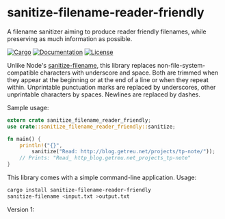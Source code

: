 # sanitize-filename-reader-friendly

A filename sanitizer aiming to produce reader friendly filenames,
while preserving as much information as possible.

[![Cargo](https://img.shields.io/crates/v/sanitize-filename-reader-friendly.svg)](
https://crates.io/crates/sanitize-filename-reader-friendly)
[![Documentation](https://docs.rs/sanitize-filename-reader-friendly/badge.svg)](
https://docs.rs/sanitize-filename-reader-friendly)
[![License](https://img.shields.io/badge/license-MIT%2FApache--2.0-blue.svg)](
https://gitlab.com/getreu/sanitize-filename-reader-friendly)

Unlike Node's [sanitize-filename], this library replaces
non-file-system-compatible characters with underscore and space. Both are
trimmed when they appear at the beginning or at the end of a line or when they
repeat within. Unprintable punctuation marks are replaced by underscores, other
unprintable characters by spaces.  Newlines are replaced by dashes.

[sanitize-filename]: https://www.npmjs.com/package/sanitize-filename

Sample usage:

```rust
extern crate sanitize_filename_reader_friendly;
use crate::sanitize_filename_reader_friendly::sanitize;

fn main() {
    println!("{}",
        sanitize("Read: http://blog.getreu.net/projects/tp-note/"));
    // Prints: "Read_ http_blog.getreu.net_projects_tp-note"
}
```

This library comes with a simple command-line application. Usage:

```bash
cargo install sanitize-filename-reader-friendly
sanitize-filename <input.txt >output.txt
```


Version 1: 

